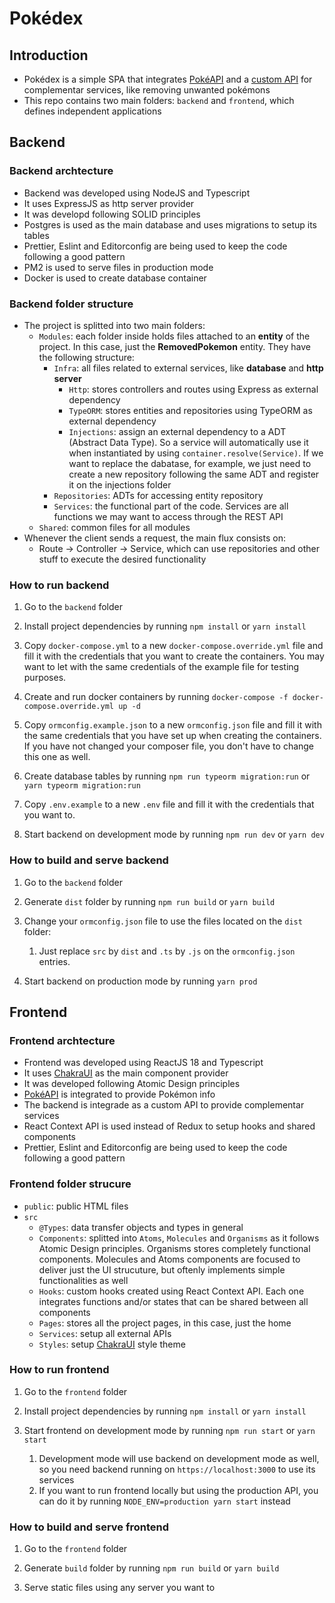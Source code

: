 # Pokédex

## Introduction

- Pokédex is a simple SPA that integrates [PokéAPI](https://pokeapi.co/) and a [custom API](pokedex-api.ondaniel.com.br) for complementar services, like removing unwanted pokémons
- This repo contains two main folders: `backend` and `frontend`, which defines independent applications

## Backend

### Backend archtecture

- Backend was developed using NodeJS and Typescript
- It uses ExpressJS as http server provider
- It was developd following SOLID principles
- Postgres is used as the main database and uses migrations to setup its tables
- Prettier, Eslint and Editorconfig are being used to keep the code following a good pattern
- PM2 is used to serve files in production mode
- Docker is used to create database container

### Backend folder structure

- The project is splitted into two main folders:
  - `Modules`: each folder inside holds files attached to an **entity** of the project. In this case, just the **RemovedPokemon** entity. They have the following structure:
    - `Infra`: all files related to external services, like **database** and **http server**
      - `Http`: stores controllers and routes using Express as external dependency
      - `TypeORM`: stores entities and repositories using TypeORM as external dependency
      - `Injections`: assign an external dependency to a ADT (Abstract Data Type). So a service will automatically use it when instantiated by using `container.resolve(Service)`. If we want to replace the dabatase, for example, we just need to create a new repository following the same ADT and register it on the injections folder
    - `Repositories`: ADTs for accessing entity repository
    - `Services`: the functional part of the code. Services are all functions we may want to access through the REST API
  - `Shared`: common files for all modules
- Whenever the client sends a request, the main flux consists on:
  - Route -> Controller -> Service, which can use repositories and other stuff to execute the desired functionality

### How to run backend

1. Go to the `backend` folder

2. Install project dependencies by running `npm install` or `yarn install`

3. Copy `docker-compose.yml` to a new `docker-compose.override.yml` file and fill it with the credentials that you want to create the containers. You may want to let with the same credentials of the example file for testing purposes.

4. Create and run docker containers by running `docker-compose -f docker-compose.override.yml up -d`

5. Copy `ormconfig.example.json` to a new `ormconfig.json` file and fill it with the same credentials that you have set up when creating the containers. If you have not changed your composer file, you don't have to change this one as well.

6. Create database tables by running `npm run typeorm migration:run` or `yarn typeorm migration:run`

7. Copy `.env.example` to a new `.env` file and fill it with the credentials that you want to.

8. Start backend on development mode by running `npm run dev` or `yarn dev`

### How to build and serve backend

1. Go to the `backend` folder

2. Generate `dist` folder by running `npm run build` or `yarn build`

3. Change your `ormconfig.json` file to use the files located on the `dist` folder:
   1. Just replace `src` by `dist` and `.ts` by `.js` on the `ormconfig.json` entries.

4. Start backend on production mode by running `yarn prod`

## Frontend

### Frontend archtecture

- Frontend was developed using ReactJS 18 and Typescript
- It uses [ChakraUI](https://chakra-ui.com/) as the main component provider
- It was developed following Atomic Design principles
- [PokéAPI](https://pokeapi.co/) is integrated to provide Pokémon info
- The backend is integrade as a custom API to provide complementar services
- React Context API is used instead of Redux to setup hooks and shared components
- Prettier, Eslint and Editorconfig are being used to keep the code following a good pattern

### Frontend folder strucure

- `public`: public HTML files
- `src`
  - `@Types`: data transfer objects and types in general
  - `Components`: splitted into `Atoms`, `Molecules` and `Organisms` as it follows Atomic Design principles. Organisms stores completely functional components. Molecules and Atoms components are focused to deliver just the UI strucuture, but oftenly implements simple functionalities as well
  - `Hooks`: custom hooks created using React Context API. Each one integrates functions and/or states that can be shared between all components
  - `Pages`: stores all the project pages, in this case, just the home
  - `Services`: setup all external APIs
  - `Styles`: setup [ChakraUI](https://chakra-ui.com/) style theme

### How to run frontend

1. Go to the `frontend` folder

2. Install project dependencies by running `npm install` or `yarn install`

3. Start frontend on development mode by running `npm run start` or `yarn start`
   1. Development mode will use backend on development mode as well, so you need backend running on `https://localhost:3000` to use its services
   2. If you want to run frontend locally but using the production API, you can do it by running `NODE_ENV=production yarn start` instead

### How to build and serve frontend

1. Go to the `frontend` folder

2. Generate `build` folder by running `npm run build` or `yarn build`

3. Serve static files using any server you want to
